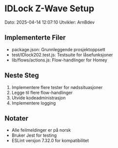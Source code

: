 ﻿# IDLock Z-Wave Setup
Dato: 2025-04-14 12:07:10
Utvikler: ArnBdev

## Implementerte Filer
- package.json: Grunnleggende prosjektoppsett
- test/IDlock202.test.js: Testsuite for låsefunksjoner
- lib/flows/actions.js: Flow-handlinger for Homey

## Neste Steg
1. Implementere flere tester for nødssituasjoner
2. Legge til flere flow-handlinger
3. Utvide kodeadministrasjon
4. Implementere logging

## Notater
- Alle feilmeldinger er på norsk
- Bruker Jest for testing
- ESLint versjon 7.32.0 for kompatibilitet